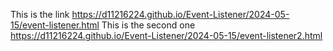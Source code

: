 This is the link https://d11216224.github.io/Event-Listener/2024-05-15/event-listener.html
This is the second one https://d11216224.github.io/Event-Listener/2024-05-15/event-listener2.html
